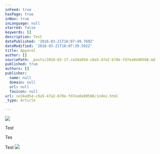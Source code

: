 ```yaml
---
inFeed: true
hasPage: true
inNav: true
inLanguage: null
starred: false
keywords: []
description: Test
datePublished: '2016-03-21T18:07:49.769Z'
dateModified: '2016-03-21T18:07:39.502Z'
title: Apparel
author: []
sourcePath: _posts/2016-03-17-ce34a954-c8a5-47a2-b70e-fd7ea0a90508.md
published: true
authors: []
publisher:
  name: null
  domain: null
  url: null
  favicon: null
url: ce34a954-c8a5-47a2-b70e-fd7ea0a90508/index.html
_type: Article

---
```

![](https://the-grid-user-content.s3-us-west-2.amazonaws.com/c8b21a3b-8c2d-462e-8757-4c4d6043793f.png)

  
Test

Tes

Test
![](https://the-grid-user-content.s3-us-west-2.amazonaws.com/a0e69f5f-42e3-4fc7-9cc1-ab6e91a09caa.jpg)